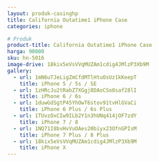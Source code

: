 ```yaml
---
layout: produk-casinghp
title: California Outatime1 iPhone Case
categories: iphone

# Produk
product-title: California Outatime1 iPhone Case
harga: 90000
sku: hn-5016
image-drive: 18kix5eVsVVqMUZAm1cdig4JMlzP3Xb9M
gallery:
  - url: 1mN6uTJeLigZmCfdMTlHtuOsUz1kKeepT
    title: iPhone 5 / 5s / SE
  - url: 1zHRcJu2tRabZ7XGgj8DAoCSo8saf28lI
    title: iPhone 6 / 6s
  - url: 1duwGdSgtP45YhOwT6stov91tvHlGVaCi
    title: iPhone 6 Plus / 6s Plus
  - url: 1TUvzOxCIw9ILb2Y1n3hUNq414jOF7zdY
    title: iPhone 7 / 8
  - url: 1NQ71I8bvHvVuOAes20biyx23OfnGPIsM
    title: iPhone 7 Plus / 8 Plus
  - url: 18kix5eVsVVqMUZAm1cdig4JMlzP3Xb9M
    title: iPhone X
---
```

